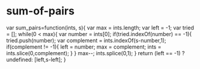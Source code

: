 # sum-of-pairs

var sum_pairs=function(ints, s){
   var max = ints.length;
   var left = -1;
   var tried = [];
   while(0 < max){
      var number = ints[0];
      if(tried.indexOf(number) == -1){
        tried.push(number);
        var complement = ints.indexOf(s-number,1);
        if(complement != -1){
          left = number;
          max = complement;
          ints = ints.slice(0,complement);
        }
      }
      max--;
      ints.splice(0,1);
    }
    return (left == -1) ? undefined: [left,s-left];
}
